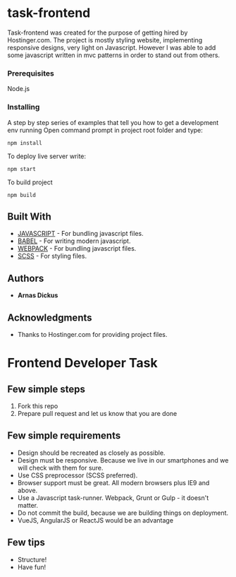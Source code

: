 # task-frontend

Task-frontend was created for the purpose of getting hired by Hostinger.com. The project is mostly styling website, implementing responsive designs, very light on Javascript. However I was able to add some javascript written in mvc patterns in order to stand out from others.

### Prerequisites
Node.js

### Installing

A step by step series of examples that tell you how to get a development env running
Open command prompt in project root folder and type:

```
npm install
```
To deploy live server write:
```
npm start
```
To build project
```
npm build
```
## Built With
* [JAVASCRIPT](https://developer.mozilla.org/bm/docs/Web/JavaScript) - For bundling javascript files.
* [BABEL](https://github.com/babel/babel) - For writing modern javascript.
* [WEBPACK](https://github.com/webpack/webpack) - For bundling javascript files.
* [SCSS](https://sass-lang.com/) - For styling files.

## Authors
* **Arnas Dickus**

## Acknowledgments

* Thanks to Hostinger.com for providing project files.


# Frontend Developer Task

## Few simple steps

1. Fork this repo
2. Prepare pull request and let us know that you are done

## Few simple requirements

- Design should be recreated as closely as possible.
- Design must be responsive. Because we live in our smartphones and we will check with them for sure.
- Use CSS preprocessor (SCSS preferred).
- Browser support must be great. All modern browsers plus IE9 and above.
- Use a Javascript task-runner. Webpack, Grunt or Gulp - it doesn't matter.
- Do not commit the build, because we are building things on deployment.
- VueJS, AngularJS or ReactJS would be an advantage

## Few tips

- Structure!
- Have fun!


